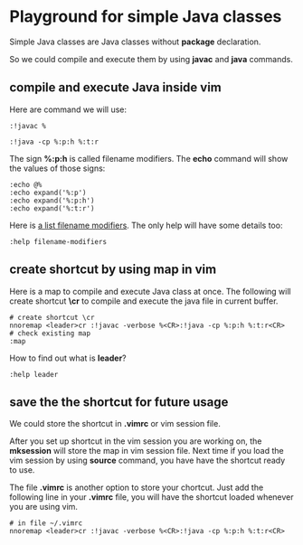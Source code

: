 # Playground for simple Java classes

Simple Java classes are Java classes without **package** declaration.

So we could compile and execute them by using **javac** and **java** commands.

## compile and execute Java inside vim

Here are command we will use:

```vim
:!javac %

:!java -cp %:p:h %:t:r
```

The sign **%:p:h** is called filename modifiers.
The **echo** command will show the values of those signs:

```vim
:echo @%
:echo expand('%:p')
:echo expand('%:p:h')
:echo expand('%:t:r')
```

Here is [a list filename modifiers](http://vimdoc.sourceforge.net/htmldoc/cmdline.html#filename-modifiers).
The only help will have some details too:
```vim
:help filename-modifiers
```

## create shortcut by using map in vim

Here is a map to compile and execute Java class at once.
The following will create shortcut **\cr** to compile and execute the java file
in current buffer.
```vim
# create shortcut \cr
nnoremap <leader>cr :!javac -verbose %<CR>:!java -cp %:p:h %:t:r<CR>
# check existing map
:map
```

How to find out what is **leader**?

```vim
:help leader
```

## save the the shortcut for future usage

We could store the shortcut in **.vimrc** or vim session file.

After you set up shortcut in the vim session you are working on,
the **mksession** will store the map in vim session file.
Next time if you load the vim session by using **source** command,
you have have the shortcut ready to use.

The file **.vimrc** is another option to store your chortcut.
Just add the following line in your **.vimrc** file,
you will have the shortcut loaded whenever you are using vim.
```vim
# in file ~/.vimrc
nnoremap <leader>cr :!javac -verbose %<CR>:!java -cp %:p:h %:t:r<CR>
```
